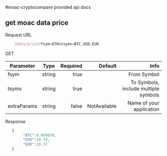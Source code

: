 #moac-cryptocompare provided api docs

## get moac data price
Request URL
```javascript
    /data/price?fsym=ETH&tsyms=BTC,USD,EUR
```
GET

| Parameter     | Type          | Required  | Default         | Info                                   |
| ------------- |:-------------:| ---------:| ---------------:| --------------------------------------:|
| fsym          | string        | true      |                 | From Symbol                            |
| tsyms         | string        | true      |                 | To Symbols, include multiple symbols   |
| extraParams   | string        |    false  |    NotAvailable | Name of your application               |

Response
```javascript
   {
        "BTC":0.009878,
        "USD":10.79,
        "EUR":10.37
   }

```